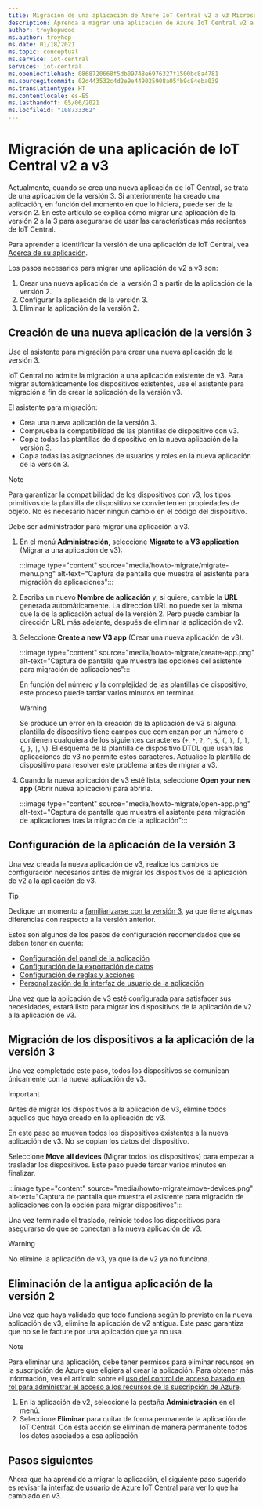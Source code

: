 ```yaml
---
title: Migración de una aplicación de Azure IoT Central v2 a v3 Microsoft Docs
description: Aprenda a migrar una aplicación de Azure IoT Central v2 a v3.
author: troyhopwood
ms.author: troyhop
ms.date: 01/18/2021
ms.topic: conceptual
ms.service: iot-central
services: iot-central
ms.openlocfilehash: 0868720668f5db09748e6976327f1500bc8a4781
ms.sourcegitcommit: 02d443532c4d2e9e449025908a05fb9c84eba039
ms.translationtype: HT
ms.contentlocale: es-ES
ms.lasthandoff: 05/06/2021
ms.locfileid: "108733362"
---
```

# <a name="migrate-your-v2-iot-central-application-to-v3"></a>Migración de una aplicación de IoT Central v2 a v3

Actualmente, cuando se crea una nueva aplicación de IoT Central, se trata de una aplicación de la versión 3. Si anteriormente ha creado una aplicación, en función del momento en que lo hiciera, puede ser de la versión 2. En este artículo se explica cómo migrar una aplicación de la versión 2 a la 3 para asegurarse de usar las características más recientes de IoT Central.

Para aprender a identificar la versión de una aplicación de IoT Central, vea [Acerca de su aplicación](howto-get-app-info.md).

Los pasos necesarios para migrar una aplicación de v2 a v3 son:

1. Crear una nueva aplicación de la versión 3 a partir de la aplicación de la versión 2.
1. Configurar la aplicación de la versión 3.
1. Eliminar la aplicación de la versión 2.

## <a name="create-a-new-v3-application"></a>Creación de una nueva aplicación de la versión 3

Use el asistente para migración para crear una nueva aplicación de la versión 3.

IoT Central no admite la migración a una aplicación existente de v3. Para migrar automáticamente los dispositivos existentes, use el asistente para migración a fin de crear la aplicación de la versión v3.

El asistente para migración:

- Crea una nueva aplicación de la versión 3.
- Comprueba la compatibilidad de las plantillas de dispositivo con v3.
- Copia todas las plantillas de dispositivo en la nueva aplicación de la versión 3.
- Copia todas las asignaciones de usuarios y roles en la nueva aplicación de la versión 3.

> [!NOTE]
> Para garantizar la compatibilidad de los dispositivos con v3, los tipos primitivos de la plantilla de dispositivo se convierten en propiedades de objeto. No es necesario hacer ningún cambio en el código del dispositivo.

Debe ser administrador para migrar una aplicación a v3.

1. En el menú **Administración**, seleccione **Migrate to a V3 application** (Migrar a una aplicación de v3):

    :::image type="content" source="media/howto-migrate/migrate-menu.png" alt-text="Captura de pantalla que muestra el asistente para migración de aplicaciones":::

1. Escriba un nuevo **Nombre de aplicación** y, si quiere, cambie la **URL** generada automáticamente. La dirección URL no puede ser la misma que la de la aplicación actual de la versión 2. Pero puede cambiar la dirección URL más adelante, después de eliminar la aplicación de v2.

1. Seleccione **Create a new V3 app** (Crear una nueva aplicación de v3).

    :::image type="content" source="media/howto-migrate/create-app.png" alt-text="Captura de pantalla que muestra las opciones del asistente para migración de aplicaciones":::

    En función del número y la complejidad de las plantillas de dispositivo, este proceso puede tardar varios minutos en terminar.

    > [!Warning]
    > Se produce un error en la creación de la aplicación de v3 si alguna plantilla de dispositivo tiene campos que comienzan por un número o contienen cualquiera de los siguientes caracteres (`+`, `*`, `?`, `^`, `$`, `(`, `)`, `[`, `]`, `{`, `}`, `|`, `\`). El esquema de la plantilla de dispositivo DTDL que usan las aplicaciones de v3 no permite estos caracteres. Actualice la plantilla de dispositivo para resolver este problema antes de migrar a v3.

1. Cuando la nueva aplicación de v3 esté lista, seleccione **Open your new app** (Abrir nueva aplicación) para abrirla.

    :::image type="content" source="media/howto-migrate/open-app.png" alt-text="Captura de pantalla que muestra el asistente para migración de aplicaciones tras la migración de la aplicación":::

## <a name="configure-the-v3-application"></a>Configuración de la aplicación de la versión 3

Una vez creada la nueva aplicación de v3, realice los cambios de configuración necesarios antes de migrar los dispositivos de la aplicación de v2 a la aplicación de v3.

> [!TIP]
> Dedique un momento a [familiarizarse con la versión 3](overview-iot-central-tour.md#navigate-your-application), ya que tiene algunas diferencias con respecto a la versión anterior.

Estos son algunos de los pasos de configuración recomendados que se deben tener en cuenta:

- [Configuración del panel de la aplicación](howto-add-tiles-to-your-dashboard.md)
- [Configuración de la exportación de datos](howto-export-data.md)
- [Configuración de reglas y acciones](quick-configure-rules.md)
- [Personalización de la interfaz de usuario de la aplicación](howto-customize-ui.md)

Una vez que la aplicación de v3 esté configurada para satisfacer sus necesidades, estará listo para migrar los dispositivos de la aplicación de v2 a la aplicación de v3.

## <a name="move-your-devices-to-the-v3-application"></a>Migración de los dispositivos a la aplicación de la versión 3

Una vez completado este paso, todos los dispositivos se comunican únicamente con la nueva aplicación de v3.

> [!IMPORTANT]
> Antes de migrar los dispositivos a la aplicación de v3, elimine todos aquellos que haya creado en la aplicación de v3.

En este paso se mueven todos los dispositivos existentes a la nueva aplicación de v3. No se copian los datos del dispositivo.

Seleccione **Move all devices** (Migrar todos los dispositivos) para empezar a trasladar los dispositivos. Este paso puede tardar varios minutos en finalizar.

:::image type="content" source="media/howto-migrate/move-devices.png" alt-text="Captura de pantalla que muestra el asistente para migración de aplicaciones con la opción para migrar dispositivos":::

Una vez terminado el traslado, reinicie todos los dispositivos para asegurarse de que se conectan a la nueva aplicación de v3.

> [!WARNING]
> No elimine la aplicación de v3, ya que la de v2 ya no funciona.

## <a name="delete-your-old-v2-application"></a>Eliminación de la antigua aplicación de la versión 2

Una vez que haya validado que todo funciona según lo previsto en la nueva aplicación de v3, elimine la aplicación de v2 antigua. Este paso garantiza que no se le facture por una aplicación que ya no usa.

> [!Note]
> Para eliminar una aplicación, debe tener permisos para eliminar recursos en la suscripción de Azure que eligiera al crear la aplicación. Para obtener más información, vea el artículo sobre el [uso del control de acceso basado en rol para administrar el acceso a los recursos de la suscripción de Azure](../../role-based-access-control/role-assignments-portal.md).

1. En la aplicación de v2, seleccione la pestaña **Administración** en el menú.
2. Seleccione **Eliminar** para quitar de forma permanente la aplicación de IoT Central. Con esta acción se eliminan de manera permanente todos los datos asociados a esa aplicación.

## <a name="next-steps"></a>Pasos siguientes

Ahora que ha aprendido a migrar la aplicación, el siguiente paso sugerido es revisar la [interfaz de usuario de Azure IoT Central](overview-iot-central-tour.md) para ver lo que ha cambiado en v3.